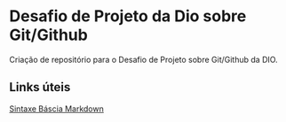 # Desafio de Projeto da Dio sobre Git/Github
Criação de repositório para o Desafio de Projeto sobre Git/Github da DIO.

## Links úteis
[Sintaxe Báscia Markdown](https://www.markdownguide.org/basic-syntax/)
